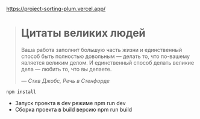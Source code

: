 
https://project-sorting-plum.vercel.app/


> # Цитаты великих людей
> Ваша работа заполнит большую часть жизни и единственный способ быть
> полностью довольным — делать то, что по-вашему является великим делом.
> И единственный способ делать великие дела — любить то, что вы делаете.
>
> *— Стив Джобс, Речь в Стенфорде*

```npm install```

- Запуск проекта в dev режиме npm run dev
- Сборка проекта в build версию npm run build
